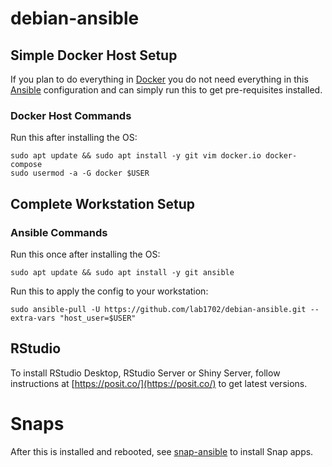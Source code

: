 # debian-ansible

## Simple Docker Host Setup

If you plan to do everything in [Docker](https://www.docker.com/) you do not need everything in this [Ansible](https://www.ansible.com/) configuration
and can simply run this to get pre-requisites installed.

### Docker Host Commands

Run this after installing the OS:

    sudo apt update && sudo apt install -y git vim docker.io docker-compose
    sudo usermod -a -G docker $USER
    
## Complete Workstation Setup

### Ansible Commands

Run this once after installing the OS:

    sudo apt update && sudo apt install -y git ansible

Run this to apply the config to your workstation:

    sudo ansible-pull -U https://github.com/lab1702/debian-ansible.git --extra-vars "host_user=$USER"

## RStudio

To install RStudio Desktop, RStudio Server or Shiny Server, follow instructions at [https://posit.co/](https://posit.co/) to get latest versions.

# Snaps

After this is installed and rebooted, see [snap-ansible](https://github.com/lab1702/snap-ansible) to install Snap apps.
